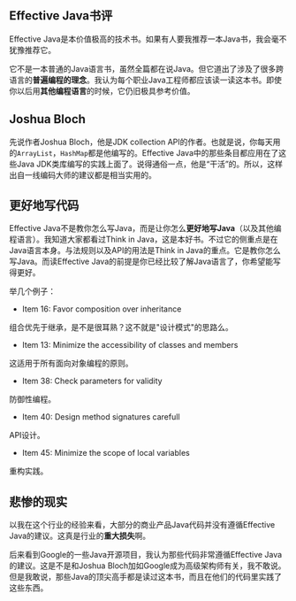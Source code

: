 ## Effective Java书评

Effective Java是本价值极高的技术书。如果有人要我推荐一本Java书，我会毫不犹豫推荐它。

它不是一本普通的Java语言书，虽然全篇都在说Java。但它道出了涉及了很多跨语言的**普遍编程的理念**。我认为每个职业Java工程师都应该读一读这本书。即使你以后用**其他编程语言**的时候，它仍旧极具参考价值。

## Joshua Bloch
先说作者Joshua Bloch，他是JDK collection API的作者。也就是说，你每天用的`ArrayList`，`HashMap`都是他编写的。Effective Java中的那些条目都应用在了这些Java JDK类库编写的实践上面了。说得通俗一点，他是“干活”的。所以，这样出自一线编码大师的建议都是相当实用的。

## 更好地写代码
Effective Java不是教你怎么写Java，而是让你怎么**更好地写Java**（以及其他编程语言）。我知道大家都看过Think in Java，这是本好书。不过它的侧重点是在Java语言本身。与法规则以及API的用法是Think in Java的重点。它是教你怎么写Java。而读Effective Java的前提是你已经比较了解Java语言了，你希望能写得更好。

举几个例子：

- Item 16: Favor composition over inheritance

组合优先于继承，是不是很耳熟？这不就是"设计模式"的思路么。

- Item 13: Minimize the accessibility of classes and members 

这适用于所有面向对象编程的原则。

- Item 38: Check parameters for validity

防御性编程。

- Item 40: Design method signatures carefull

API设计。

- Item 45: Minimize the scope of local variables

重构实践。

## 悲惨的现实
以我在这个行业的经验来看，大部分的商业产品Java代码并没有遵循Effective Java的建议。这真是行业的**重大损失**啊。

后来看到Google的一些Java开源项目，我认为那些代码非常遵循Effective Java的建议。这是不是和Joshua Bloch加如Google成为高级架构师有关，我不敢说。但是我敢说，那些Java的顶尖高手都是读过这本书，而且在他们的代码里实践了这些东西。
